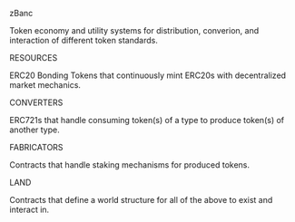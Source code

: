 zBanc

Token economy and utility systems for distribution, converion, and interaction of different token standards.


RESOURCES

ERC20 Bonding Tokens that continuously mint ERC20s with decentralized market mechanics.


CONVERTERS

ERC721s that handle consuming token(s) of a type to produce token(s) of another type.


FABRICATORS

Contracts that handle staking mechanisms for produced tokens.


LAND

Contracts that define a world structure for all of the above to exist and interact in.
